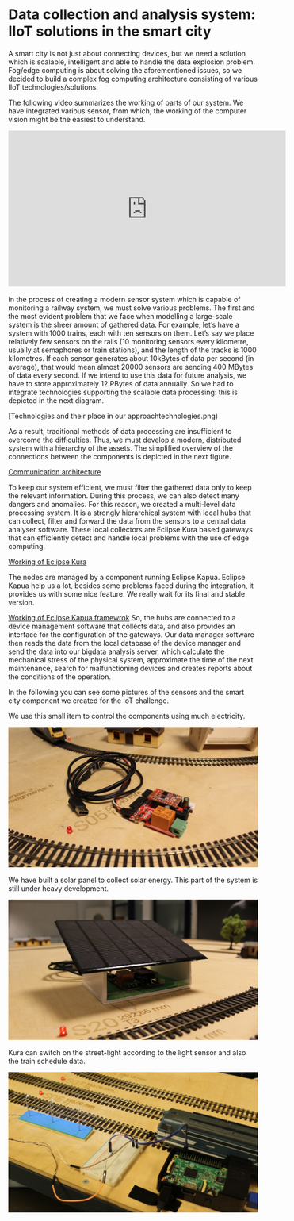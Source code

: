 ﻿# Data collection and analysis system: IIoT solutions in the smart city

A smart city is not just about connecting devices, but we need a solution which is scalable, intelligent and able to handle the data explosion problem. Fog/edge computing is about solving the aforementioned issues, so we decided to build a complex fog computing architecture consisting of various IIoT technologies/solutions.

The following video summarizes the working of parts of our system. We have integrated various sensor, from which, the working of the computer vision might be the easiest to understand.

<div style="text-align:center"><iframe width="560" height="315" src="https://www.youtube.com/embed/zMGLd9mE0eU" frameborder="0" allow="autoplay; encrypted-media" allowfullscreen></iframe></div>

In the process of creating a modern sensor system which is capable of monitoring a railway system, we must solve various problems. The first and the most evident problem that we face when modelling a large-scale system is the sheer amount of gathered data. For example, let’s have a system with 1000 trains, each with ten sensors on them. Let’s say we place relatively few sensors on the rails (10 monitoring sensors every kilometre, usually at semaphores or train stations), and the length of the tracks is 1000 kilometres. If each sensor generates about 10kBytes of data per second (in average), that would mean almost 20000 sensors are sending 400 MBytes of data every second. If we intend to use this data for future analysis, we have to store approximately 12 PBytes of data annually. So we had to integrate technologies supporting the scalable data processing: this is depicted in the next diagram.

[Technologies and their place in our approachtechnologies.png)

As a result, traditional methods of data processing are insufficient to overcome the difficulties. Thus, we must develop a modern, distributed system with a hierarchy of the assets. The simplified overview of the connections between the components is depicted in the next figure.

[Communication architecture](comm_diagram.png)

To keep our system efficient, we must filter the gathered data only to keep the relevant information. During this process, we can also detect many dangers and anomalies.
For this reason, we created a multi-level data processing system. It is a strongly hierarchical system with local hubs that can collect, filter and forward the data from the sensors to a central data analyser software. These local collectors are Eclipse Kura based gateways that can efficiently detect and handle local problems with the use of edge computing.

[Working of Eclipse Kura](kura.png)

The nodes are managed by a component running Eclipse Kapua. Eclipse Kapua help us a lot, besides some problems faced during the integration, it provides us with some nice feature. We really wait for its final and stable version.

[Working of Eclipse Kapua framewrok](kapua.png)
So, the hubs are connected to a device management software that collects data, and also provides an interface for the configuration of the gateways. Our data manager software then reads the data from the local database of the device manager and send the data into our bigdata analysis server, which calculate the mechanical stress of the physical system, approximate the time of the next maintenance, search for malfunctioning devices and creates reports about the conditions of the operation.

In the following you can see some pictures of the sensors and the smart city component we created for the IoT challenge. 

We use this small item to control the components using much electricity.

![pic1](pic1.png)

We have built a solar panel to collect solar energy. This part of the system is still under heavy development.

![pic2](pic2.png)

Kura can switch on the street-light according to the light sensor and also the train schedule data.

![pic3](pic3.png)
